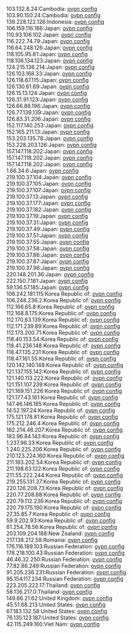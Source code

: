 103.132.8.24:Cambodia: [ovpn config](vpn/103_132_8_24.ovpn)  
103.90.150.24:Cambodia: [ovpn config](vpn/103_90_150_24.ovpn)  
139.228.122.126:Indonesia: [ovpn config](vpn/139_228_122_126.ovpn)  
106.159.116.186:Japan: [ovpn config](vpn/106_159_116_186.ovpn)  
110.93.106.102:Japan: [ovpn config](vpn/110_93_106_102.ovpn)  
116.222.74.79:Japan: [ovpn config](vpn/116_222_74_79.ovpn)  
116.64.248.126:Japan: [ovpn config](vpn/116_64_248_126.ovpn)  
118.105.95.81:Japan: [ovpn config](vpn/118_105_95_81.ovpn)  
118.106.134.123:Japan: [ovpn config](vpn/118_106_134_123.ovpn)  
124.215.136.214:Japan: [ovpn config](vpn/124_215_136_214.ovpn)  
126.103.168.33:Japan: [ovpn config](vpn/126_103_168_33.ovpn)  
126.118.67.115:Japan: [ovpn config](vpn/126_118_67_115.ovpn)  
126.130.61.69:Japan: [ovpn config](vpn/126_130_61_69.ovpn)  
126.15.13.124:Japan: [ovpn config](vpn/126_15_13_124.ovpn)  
126.31.91.123:Japan: [ovpn config](vpn/126_31_91_123.ovpn)  
126.66.88.196:Japan: [ovpn config](vpn/126_66_88_196.ovpn)  
126.77.139.139:Japan: [ovpn config](vpn/126_77_139_139.ovpn)  
126.83.31.206:Japan: [ovpn config](vpn/126_83_31_206.ovpn)  
152.117.140.253:Japan: [ovpn config](vpn/152_117_140_253.ovpn)  
152.165.211.13:Japan: [ovpn config](vpn/152_165_211_13.ovpn)  
153.203.135.78:Japan: [ovpn config](vpn/153_203_135_78.ovpn)  
153.228.203.126:Japan: [ovpn config](vpn/153_228_203_126.ovpn)  
157.147.118.202:Japan: [ovpn config](vpn/157_147_118_202.ovpn)  
157.147.118.202:Japan: [ovpn config](vpn/157_147_118_202.ovpn)  
157.147.118.202:Japan: [ovpn config](vpn/157_147_118_202.ovpn)  
1.66.34.6:Japan: [ovpn config](vpn/1_66_34_6.ovpn)  
219.100.37.104:Japan: [ovpn config](vpn/219_100_37_104.ovpn)  
219.100.37.105:Japan: [ovpn config](vpn/219_100_37_105.ovpn)  
219.100.37.107:Japan: [ovpn config](vpn/219_100_37_107.ovpn)  
219.100.37.13:Japan: [ovpn config](vpn/219_100_37_13.ovpn)  
219.100.37.177:Japan: [ovpn config](vpn/219_100_37_177.ovpn)  
219.100.37.182:Japan: [ovpn config](vpn/219_100_37_182.ovpn)  
219.100.37.19:Japan: [ovpn config](vpn/219_100_37_19.ovpn)  
219.100.37.31:Japan: [ovpn config](vpn/219_100_37_31.ovpn)  
219.100.37.49:Japan: [ovpn config](vpn/219_100_37_49.ovpn)  
219.100.37.51:Japan: [ovpn config](vpn/219_100_37_51.ovpn)  
219.100.37.55:Japan: [ovpn config](vpn/219_100_37_55.ovpn)  
219.100.37.58:Japan: [ovpn config](vpn/219_100_37_58.ovpn)  
219.100.37.86:Japan: [ovpn config](vpn/219_100_37_86.ovpn)  
219.100.37.87:Japan: [ovpn config](vpn/219_100_37_87.ovpn)  
219.100.37.96:Japan: [ovpn config](vpn/219_100_37_96.ovpn)  
220.148.201.36:Japan: [ovpn config](vpn/220_148_201_36.ovpn)  
222.150.7.181:Japan: [ovpn config](vpn/222_150_7_181.ovpn)  
59.136.57.185:Japan: [ovpn config](vpn/59_136_57_185.ovpn)  
106.242.181.115:Korea Republic of: [ovpn config](vpn/106_242_181_115.ovpn)  
106.248.236.2:Korea Republic of: [ovpn config](vpn/106_248_236_2.ovpn)  
112.166.65.8:Korea Republic of: [ovpn config](vpn/112_166_65_8.ovpn)  
112.168.8.175:Korea Republic of: [ovpn config](vpn/112_168_8_175.ovpn)  
112.170.63.139:Korea Republic of: [ovpn config](vpn/112_170_63_139.ovpn)  
112.171.239.89:Korea Republic of: [ovpn config](vpn/112_171_239_89.ovpn)  
112.173.200.71:Korea Republic of: [ovpn config](vpn/112_173_200_71.ovpn)  
118.40.153.54:Korea Republic of: [ovpn config](vpn/118_40_153_54.ovpn)  
118.41.236.148:Korea Republic of: [ovpn config](vpn/118_41_236_148.ovpn)  
118.47.135.231:Korea Republic of: [ovpn config](vpn/118_47_135_231.ovpn)  
118.47.161.55:Korea Republic of: [ovpn config](vpn/118_47_161_55.ovpn)  
120.142.140.148:Korea Republic of: [ovpn config](vpn/120_142_140_148.ovpn)  
121.137.155.142:Korea Republic of: [ovpn config](vpn/121_137_155_142.ovpn)  
121.140.113.222:Korea Republic of: [ovpn config](vpn/121_140_113_222.ovpn)  
121.151.107.239:Korea Republic of: [ovpn config](vpn/121_151_107_239.ovpn)  
121.169.151.226:Korea Republic of: [ovpn config](vpn/121_169_151_226.ovpn)  
121.177.43.161:Korea Republic of: [ovpn config](vpn/121_177_43_161.ovpn)  
147.46.146.185:Korea Republic of: [ovpn config](vpn/147_46_146_185.ovpn)  
14.52.197.24:Korea Republic of: [ovpn config](vpn/14_52_197_24.ovpn)  
175.121.178.81:Korea Republic of: [ovpn config](vpn/175_121_178_81.ovpn)  
175.212.246.4:Korea Republic of: [ovpn config](vpn/175_212_246_4.ovpn)  
182.214.46.207:Korea Republic of: [ovpn config](vpn/182_214_46_207.ovpn)  
183.96.84.143:Korea Republic of: [ovpn config](vpn/183_96_84_143.ovpn)  
1.237.96.33:Korea Republic of: [ovpn config](vpn/1_237_96_33.ovpn)  
1.240.225.206:Korea Republic of: [ovpn config](vpn/1_240_225_206.ovpn)  
210.123.224.160:Korea Republic of: [ovpn config](vpn/210_123_224_160.ovpn)  
211.183.202.54:Korea Republic of: [ovpn config](vpn/211_183_202_54.ovpn)  
211.198.63.122:Korea Republic of: [ovpn config](vpn/211_198_63_122.ovpn)  
211.55.222.244:Korea Republic of: [ovpn config](vpn/211_55_222_244.ovpn)  
219.255.131.37:Korea Republic of: [ovpn config](vpn/219_255_131_37.ovpn)  
220.126.209.73:Korea Republic of: [ovpn config](vpn/220_126_209_73.ovpn)  
220.77.208.68:Korea Republic of: [ovpn config](vpn/220_77_208_68.ovpn)  
220.79.112.236:Korea Republic of: [ovpn config](vpn/220_79_112_236.ovpn)  
220.79.175.190:Korea Republic of: [ovpn config](vpn/220_79_175_190.ovpn)  
27.35.85.7:Korea Republic of: [ovpn config](vpn/27_35_85_7.ovpn)  
59.9.202.93:Korea Republic of: [ovpn config](vpn/59_9_202_93.ovpn)  
61.254.78.56:Korea Republic of: [ovpn config](vpn/61_254_78_56.ovpn)  
203.109.204.188:New Zealand: [ovpn config](vpn/203_109_204_188.ovpn)  
217.138.212.58:Romania: [ovpn config](vpn/217_138_212_58.ovpn)  
176.116.189.103:Russian Federation: [ovpn config](vpn/176_116_189_103.ovpn)  
178.218.100.43:Russian Federation: [ovpn config](vpn/178_218_100_43.ovpn)  
46.46.32.250:Russian Federation: [ovpn config](vpn/46_46_32_250.ovpn)  
77.82.86.249:Russian Federation: [ovpn config](vpn/77_82_86_249.ovpn)  
91.205.236.231:Russian Federation: [ovpn config](vpn/91_205_236_231.ovpn)  
95.154.117.234:Russian Federation: [ovpn config](vpn/95_154_117_234.ovpn)  
223.205.222.17:Thailand: [ovpn config](vpn/223_205_222_17.ovpn)  
58.136.217.0:Thailand: [ovpn config](vpn/58_136_217_0.ovpn)  
149.86.21.62:United Kingdom: [ovpn config](vpn/149_86_21_62.ovpn)  
45.51.68.213:United States: [ovpn config](vpn/45_51_68_213.ovpn)  
67.183.132.58:United States: [ovpn config](vpn/67_183_132_58.ovpn)  
76.135.123.187:United States: [ovpn config](vpn/76_135_123_187.ovpn)  
42.115.249.160:Viet Nam: [ovpn config](vpn/42_115_249_160.ovpn)  
